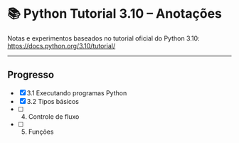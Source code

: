 # 📚 Python Tutorial 3.10 – Anotações

Notas e experimentos baseados no tutorial oficial do Python 3.10: https://docs.python.org/3.10/tutorial/

---

## Progresso

- [x] 3.1 Executando programas Python
- [x] 3.2 Tipos básicos
- [ ] 4. Controle de fluxo
- [ ] 5. Funções